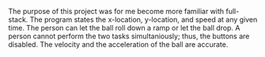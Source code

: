 The purpose of this project was for me become more familiar with full-stack. The program states the x-location, y-location, and speed at any given time. The person can let the ball roll down a ramp or let the ball drop. A person cannot perform the two tasks simultaniously; thus, the buttons are disabled. The velocity and the acceleration of the ball are accurate.
